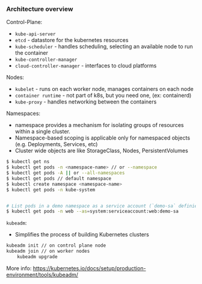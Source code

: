 ### Architecture overview

Control-Plane:

- `kube-api-server`
- `etcd` - datastore for the kubernetes resources
- `kube-scheduler` - handles scheduling, selecting an available node to run the container
- `kube-controller-manager`
- `cloud-controller-manager` - interfaces to cloud platforms

Nodes:
- `kubelet` - runs on each worker node, manages containers on each node
- `container runtime` - not part of k8s, but you need one, (ex: containerd)
- `kube-proxy` - handles networking between the containers

Namespaces:

- namespace provides a mechanism for isolating groups of resources within a single cluster.
- Namespace-based scoping is applicable only for namespaced objects (e.g. Deployments, Services, etc)
- Cluster wide objects are like StorageClass, Nodes, PersistentVolumes

```bash
$ kubectl get ns
$ kubectl get pods -n <namespace-name> // or --namespace
$ kubectl get pods -A || or --all-namespaces
$ kubectl get pods // default namespace
$ kubectl create namespace <namespace-name>
$ kubectl get pods -n kube-system


# List pods in a demo namespace as a service account (`demo-sa` definied in the `web` namespace) 
$ kubectl get pods -n web --as=system:serviceaccount:web:demo-sa
```

`kubeadm`:

- Simplifies the process of building Kubernetes clusters

```bash
kubeadm init // on control plane node
kubeadm join // on worker nodes
    kubeadm upgrade
```

More info: https://kubernetes.io/docs/setup/production-environment/tools/kubeadm/

